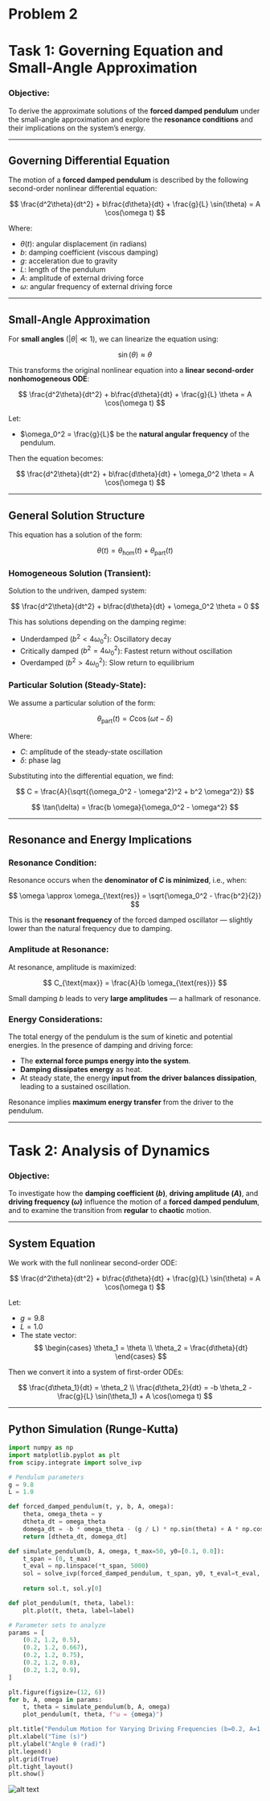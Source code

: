 # Problem 2
#  Task 1: Governing Equation and Small-Angle Approximation

###  Objective:
To derive the approximate solutions of the **forced damped pendulum** under the small-angle approximation and explore the **resonance conditions** and their implications on the system’s energy.

---

##  Governing Differential Equation

The motion of a **forced damped pendulum** is described by the following second-order nonlinear differential equation:

$$
\frac{d^2\theta}{dt^2} + b\frac{d\theta}{dt} + \frac{g}{L} \sin(\theta) = A \cos(\omega t)
$$

Where:

- $\theta(t)$: angular displacement (in radians)
- $b$: damping coefficient (viscous damping)
- $g$: acceleration due to gravity
- $L$: length of the pendulum
- $A$: amplitude of external driving force
- $\omega$: angular frequency of external driving force

---

##  Small-Angle Approximation

For **small angles** ($|\theta| \ll 1$), we can linearize the equation using:

$$
\sin(\theta) \approx \theta
$$

This transforms the original nonlinear equation into a **linear second-order nonhomogeneous ODE**:

$$
\frac{d^2\theta}{dt^2} + b\frac{d\theta}{dt} + \frac{g}{L} \theta = A \cos(\omega t)
$$

Let:
- $\omega_0^2 = \frac{g}{L}$ be the **natural angular frequency** of the pendulum.

Then the equation becomes:

$$
\frac{d^2\theta}{dt^2} + b\frac{d\theta}{dt} + \omega_0^2 \theta = A \cos(\omega t)
$$

---

##  General Solution Structure

This equation has a solution of the form:

$$
\theta(t) = \theta_{\text{hom}}(t) + \theta_{\text{part}}(t)
$$

###  Homogeneous Solution (Transient):

Solution to the undriven, damped system:

$$
\frac{d^2\theta}{dt^2} + b\frac{d\theta}{dt} + \omega_0^2 \theta = 0
$$

This has solutions depending on the damping regime:
- Underdamped ($b^2 < 4\omega_0^2$): Oscillatory decay
- Critically damped ($b^2 = 4\omega_0^2$): Fastest return without oscillation
- Overdamped ($b^2 > 4\omega_0^2$): Slow return to equilibrium

### Particular Solution (Steady-State):

We assume a particular solution of the form:

$$
\theta_{\text{part}}(t) = C \cos(\omega t - \delta)
$$

Where:
- $C$: amplitude of the steady-state oscillation
- $\delta$: phase lag

Substituting into the differential equation, we find:

$$
C = \frac{A}{\sqrt{(\omega_0^2 - \omega^2)^2 + b^2 \omega^2}}
$$

$$
\tan(\delta) = \frac{b \omega}{\omega_0^2 - \omega^2}
$$

---

##  Resonance and Energy Implications

###  Resonance Condition:

Resonance occurs when the **denominator of $C$ is minimized**, i.e., when:

$$
\omega \approx \omega_{\text{res}} = \sqrt{\omega_0^2 - \frac{b^2}{2}}
$$

This is the **resonant frequency** of the forced damped oscillator — slightly lower than the natural frequency due to damping.

###  Amplitude at Resonance:

At resonance, amplitude is maximized:

$$
C_{\text{max}} = \frac{A}{b \omega_{\text{res}}}
$$

Small damping $b$ leads to very **large amplitudes** — a hallmark of resonance.

###  Energy Considerations:

The total energy of the pendulum is the sum of kinetic and potential energies. In the presence of damping and driving force:
- The **external force pumps energy into the system**.
- **Damping dissipates energy** as heat.
- At steady state, the energy **input from the driver balances dissipation**, leading to a sustained oscillation.

Resonance implies **maximum energy transfer** from the driver to the pendulum.

---

#  Task 2: Analysis of Dynamics

###  Objective:
To investigate how the **damping coefficient ($b$)**, **driving amplitude ($A$)**, and **driving frequency ($\omega$)** influence the motion of a **forced damped pendulum**, and to examine the transition from **regular** to **chaotic** motion.

---

##  System Equation

We work with the full nonlinear second-order ODE:

$$
\frac{d^2\theta}{dt^2} + b\frac{d\theta}{dt} + \frac{g}{L} \sin(\theta) = A \cos(\omega t)
$$

Let:
- $g = 9.8$
- $L = 1.0$
- The state vector:  
  $$
  \begin{cases}
  \theta_1 = \theta \\
  \theta_2 = \frac{d\theta}{dt}
  \end{cases}
  $$

Then we convert it into a system of first-order ODEs:

$$
\frac{d\theta_1}{dt} = \theta_2 \\
\frac{d\theta_2}{dt} = -b \theta_2 - \frac{g}{L} \sin(\theta_1) + A \cos(\omega t)
$$

---

##  Python Simulation (Runge-Kutta)

```python
import numpy as np
import matplotlib.pyplot as plt
from scipy.integrate import solve_ivp

# Pendulum parameters
g = 9.8
L = 1.0

def forced_damped_pendulum(t, y, b, A, omega):
    theta, omega_theta = y
    dtheta_dt = omega_theta
    domega_dt = -b * omega_theta - (g / L) * np.sin(theta) + A * np.cos(omega * t)
    return [dtheta_dt, domega_dt]

def simulate_pendulum(b, A, omega, t_max=50, y0=[0.1, 0.0]):
    t_span = (0, t_max)
    t_eval = np.linspace(*t_span, 5000)
    sol = solve_ivp(forced_damped_pendulum, t_span, y0, t_eval=t_eval, args=(b, A, omega))
    
    return sol.t, sol.y[0]

def plot_pendulum(t, theta, label):
    plt.plot(t, theta, label=label)

# Parameter sets to analyze
params = [
    (0.2, 1.2, 0.5),
    (0.2, 1.2, 0.667),
    (0.2, 1.2, 0.75),
    (0.2, 1.2, 0.8),
    (0.2, 1.2, 0.9),
]

plt.figure(figsize=(12, 6))
for b, A, omega in params:
    t, theta = simulate_pendulum(b, A, omega)
    plot_pendulum(t, theta, f"ω = {omega}")

plt.title("Pendulum Motion for Varying Driving Frequencies (b=0.2, A=1.2)")
plt.xlabel("Time (s)")
plt.ylabel("Angle θ (rad)")
plt.legend()
plt.grid(True)
plt.tight_layout()
plt.show()
```
![alt text](image-2.png)